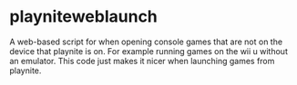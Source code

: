 # playniteweblaunch
A web-based script for when opening console games that are not on the device that playnite is on. For example running games on the wii u without an emulator. This code just makes it nicer when launching games from playnite.
